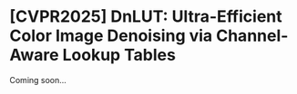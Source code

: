 # [CVPR2025] DnLUT: Ultra-Efficient Color Image Denoising via Channel-Aware Lookup Tables
Coming soon...

